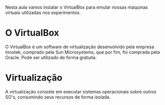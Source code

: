Nesta aula vamos instalar o VirtualBox para emular nossas máquinas virtuais utilizadas nos experimentos.

# O VirtualBox

O VirtualBox é um software de virtualização desenvolvido pela empresa Innotek, comprado pela Sun Microsystems, que por fim, foi comprada pela Oracle. Pode ser utilizado de forma gratuita.

# Virtualização

A virtualização consiste em executar sistemas operacionais sobre outros SO's, consumindo seus recursos de forma isolada.